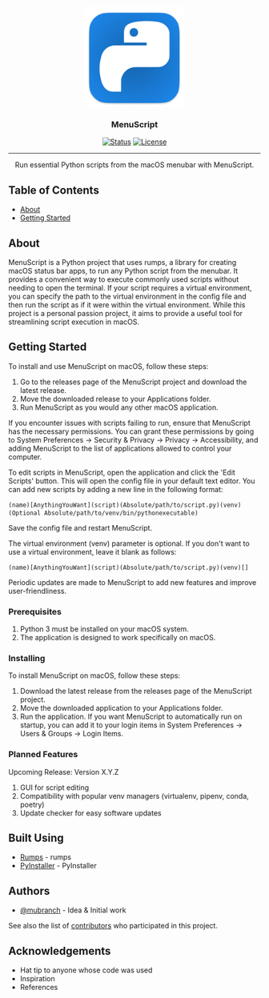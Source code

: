 <p align="center">
  <a href="" rel="noopener">
 <img width=200px height=200px src="https://raw.githubusercontent.com/mubranch/menuscript/master/menuscript/resources/imgs/icon.png" alt="Project logo"></a>
</p>

<h3 align="center">MenuScript</h3>

<div align="center">

[![Status](https://img.shields.io/badge/status-active-success.svg)]()
[![License](https://img.shields.io/badge/license-MIT-blue.svg)](/LICENSE)

</div>

---

<p align="center"> Run essential Python scripts from the macOS menubar with MenuScript.
    <br> 
</p>

## Table of Contents

- [About](#about)
- [Getting Started](#getting_started)

## About <a name = "about"></a>

MenuScript is a Python project that uses rumps, a library for creating macOS status bar apps, to run any Python script from the menubar. It provides a convenient way to execute commonly used scripts without needing to open the terminal. If your script requires a virtual environment, you can specify the path to the virtual environment in the config file and then run the script as if it were within the virtual environment. While this project is a personal passion project, it aims to provide a useful tool for streamlining script execution in macOS.

## Getting Started <a name = "getting_started"></a>

To install and use MenuScript on macOS, follow these steps:

1. Go to the releases page of the MenuScript project and download the latest release.
2. Move the downloaded release to your Applications folder.
3. Run MenuScript as you would any other macOS application.

If you encounter issues with scripts failing to run, ensure that MenuScript has the necessary permissions. You can grant these permissions by going to System Preferences -> Security & Privacy -> Privacy -> Accessibility, and adding MenuScript to the list of applications allowed to control your computer.

To edit scripts in MenuScript, open the application and click the 'Edit Scripts' button. This will open the config file in your default text editor. You can add new scripts by adding a new line in the following format:

```
(name)[AnythingYouWant](script)(Absolute/path/to/script.py)(venv)(Optional Absolute/path/to/venv/bin/pythonexecutable)
```
Save the config file and restart MenuScript.

The virtual environment (venv) parameter is optional. If you don't want to use a virtual environment, leave it blank as follows:

```
(name)[AnythingYouWant](script)(Absolute/path/to/script.py)(venv)[]
```

Periodic updates are made to MenuScript to add new features and improve user-friendliness.

### Prerequisites

1. Python 3 must be installed on your macOS system.
2. The application is designed to work specifically on macOS.

### Installing

To install MenuScript on macOS, follow these steps:

1. Download the latest release from the releases page of the MenuScript project.
2. Move the downloaded application to your Applications folder.
3. Run the application. If you want MenuScript to automatically run on startup, you can add it to your login items in System Preferences -> Users & Groups -> Login Items.

### Planned Features
Upcoming Release: Version X.Y.Z

1. GUI for script editing
2. Compatibility with popular venv managers (virtualenv, pipenv, conda, poetry)
3. Update checker for easy software updates

## Built Using <a name = "built_using"></a>

- [Rumps](https://rumps.readthedocs.io/en/latest/) - rumps
- [PyInstaller](https://pyinstaller.org/en/stable/) - PyInstaller

## Authors <a name = "authors"></a>

- [@mubranch](https://github.com/mubranch) - Idea & Initial work

See also the list of [contributors](https://github.com/mubranch/menuscript/contributors) who participated in this project.

## Acknowledgements <a name = "acknowledgement"></a>

- Hat tip to anyone whose code was used
- Inspiration
- References
